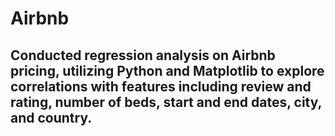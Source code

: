 # Airbnb
## Conducted regression analysis on Airbnb pricing, utilizing Python and Matplotlib to explore correlations with features including review and rating, number of beds, start and end dates, city, and country.
